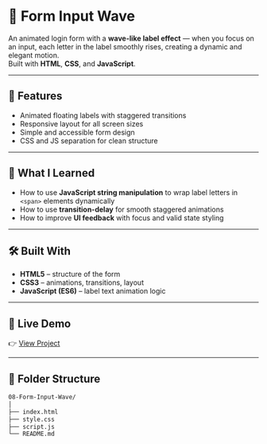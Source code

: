 # 🌊 Form Input Wave

An animated login form with a **wave-like label effect** — when you focus on an input, each letter in the label smoothly rises, creating a dynamic and elegant motion.  
Built with **HTML**, **CSS**, and **JavaScript**.

---

## 🎯 Features
- Animated floating labels with staggered transitions  
- Responsive layout for all screen sizes  
- Simple and accessible form design  
- CSS and JS separation for clean structure  

---

## 🧠 What I Learned
- How to use **JavaScript string manipulation** to wrap label letters in `<span>` elements dynamically  
- How to use **transition-delay** for smooth staggered animations  
- How to improve **UI feedback** with focus and valid state styling  

---

## 🛠️ Built With
- **HTML5** – structure of the form  
- **CSS3** – animations, transitions, layout  
- **JavaScript (ES6)** – label text animation logic  

---

## 🚀 Live Demo
👉 [View Project](https://alireza-la.github.io/50_Projects_50_Days/08-Form-Wave-Animation/)

---

## 📂 Folder Structure

```bash
08-Form-Input-Wave/
│
├── index.html
├── style.css
├── script.js
└── README.md
